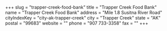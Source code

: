 +++
slug = "trapper-creek-food-bank"
title = "Trapper Creek Food Bank"
name = "Trapper Creek Food Bank"
address = "Mile 1.8 Susitna River Road"
cityIndexKey = "city-ak-trapper-creek"
city = "Trapper Creek"
state = "AK"
postal = "99683"
website = ""
phone = "907 733-3358"
fax = ""
+++
